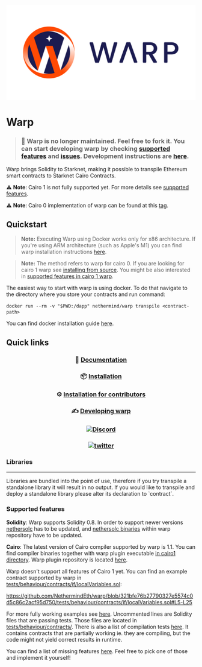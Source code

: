 <img src="https://raw.githubusercontent.com/NethermindEth/warp/develop/resources/warp.png"/>

# Warp

> ### 📢 Warp is no longer maintained. Feel free to fork it. You can start developing warp by checking [supported features](https://github.com/NethermindEth/warp/tree/cairo-1.0#supported-features) and [issues](https://github.com/NethermindEth/warp/issues). Development instructions are [here](https://nethermindeth.github.io/warp/docs/contribution_guidelines/implementation-and-testing/).

Warp brings Solidity to Starknet, making it possible to transpile Ethereum
smart contracts to Starknet Cairo Contracts.

:warning: **Note**: Cairo 1 is not fully supported yet. For more details see [supported features](https://github.com/NethermindEth/warp#supported-features).

:warning: **Note**: Cairo 0 implementation of warp can be found at this [tag](https://github.com/NethermindEth/warp/tree/cairo-0).

## Quickstart

> **Note:**
> Executing Warp using Docker works only for x86 architecture. If you're using ARM architecture (such as Apple's M1) you can find warp installation instructions [here](https://nethermindeth.github.io/warp/docs/getting_started/a-usage-and-installation).

> **Note:**
> The method refers to warp for cairo 0. If you are looking for cairo 1 warp see [installing from source](https://nethermindeth.github.io/warp/docs/contribution_guidelines/a-installing-from-source). You might be also interested in [supported features in cairo 1 warp](https://github.com/NethermindEth/warp/tree/cairo-1.0#supported-features).

The easiest way to start with warp is using docker. To do that navigate to the directory where you store your contracts and run command:

```
docker run --rm -v "$PWD:/dapp" nethermind/warp transpile <contract-path>
```

You can find docker installation guide [here](https://docs.docker.com/get-docker/).

## Quick links

<div align="center">

### 📖 [Documentation](https://nethermindeth.github.io/warp/)

### 📦 [Installation](https://nethermindeth.github.io/warp/docs/getting_started/a-usage-and-installation)

### ⚙️ [Installation for contributors](https://nethermindeth.github.io/warp/docs/category/contribution-guidelines/)

### ✍️ [Developing warp](https://nethermindeth.github.io/warp/docs/contribution_guidelines/implementation-and-testing)

### [![Discord](https://img.shields.io/badge/discord-0A66C2?style=for-the-badge&logo=Discord&logoColor=white)](https://discord.com/invite/PaCMRFdvWT)

### [![twitter](https://img.shields.io/badge/twitter-1DA1F2?style=for-the-badge&logo=twitter&logoColor=white)](https://twitter.com/nethermindeth)

</div>

### Libraries

<hr>
Libraries are bundled into the point of use, therefore if you try transpile a standalone library it will result in no output. If you would like to transpile and deploy a standalone library please alter its declaration to `contract`.

<br>

### Supported features

**Solidity**: Warp supports Solidity 0.8. In order to support newer versions [nethersolc](https://github.com/NethermindEth/nethersolc) has to be updated, and [nethersolc binaries](https://github.com/NethermindEth/warp/tree/develop/nethersolc) within warp repository have to be updated.

**Cairo**: The latest version of Cairo compiler supported by warp is 1.1. You can find compiler binaries together with warp plugin executable [in cairo1 directory](cairo1/). Warp plugin repository is located [here](https://github.com/NethermindEth/warp-plugin).

Warp doesn't support all features of Cairo 1 yet. You can find an example contract supported by warp in [tests/behaviour/contracts/if/localVariables.sol](tests/behaviour/contracts/if/localVariables.sol):

https://github.com/NethermindEth/warp/blob/321bfe76b27790327e5574c0d5c86c2acf95d750/tests/behaviour/contracts/if/localVariables.sol#L5-L25

For more fully working examples see [here](tests/behaviour/expectations/behaviour.ts). Uncommented lines are Solidity files that are passing tests. Those files are located in [tests/behaviour/contracts/](tests/behaviour/contracts/). There is also a list of compilation tests [here](tests/compilation/compilation.test.ts). It contains contracts that are partially working ie. they are compiling, but the code might not yield correct results in runtime.

You can find a list of missing features [here](https://github.com/NethermindEth/warp/issues/1083). Feel free to pick one of those and implement it yourself!
